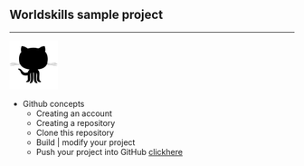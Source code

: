 ## Worldskills sample project
____
<img src="github.svg" alt="github"/>

+ Github concepts
  + Creating an account
  + Creating a repository
  + Clone this repository
  + Build | modify your project
  + Push your project into GitHub
  [clickhere](https://www.google.com/)
